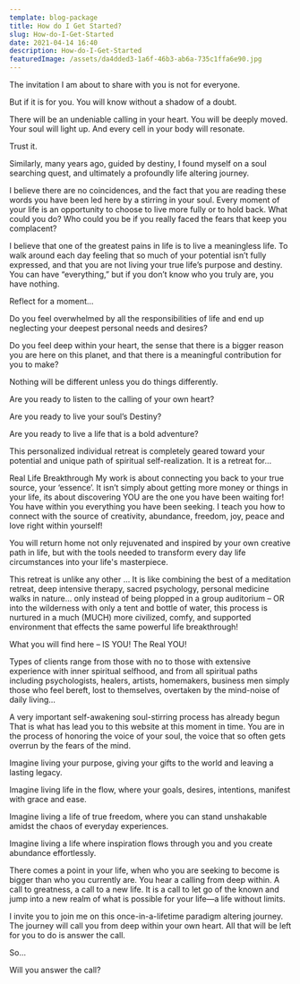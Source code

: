 ```yaml
---
template: blog-package
title: How do I Get Started?
slug: How-do-I-Get-Started
date: 2021-04-14 16:40
description: How-do-I-Get-Started
featuredImage: /assets/da4dded3-1a6f-46b3-ab6a-735c1ffa6e90.jpg
---
```

The invitation I am about to share with you is not for everyone.


But if it is for you. You will know without a shadow of a doubt.

There will be an undeniable calling in your heart. You will be deeply moved. Your soul will light up. And every cell in your body will resonate.

Trust it.

Similarly, many years ago, guided by destiny, I found myself on a soul searching quest, and ultimately a profoundly life altering journey. 

I believe there are no coincidences, and the fact that you are reading these words you have been led here by a stirring in your soul. Every moment of your life is an opportunity to choose to live more fully or to hold back. What could you do? Who could you be if you really faced the fears that keep you complacent? 

I believe that one of the greatest pains in life is to live a meaningless life. To walk around each day feeling that so much of your potential isn’t fully expressed, and that you are not living your true life’s purpose and destiny. You can have “everything,” but if you don’t know who you truly are, you have nothing.

Reflect for a moment…

Do you feel overwhelmed by all the responsibilities of life and end up neglecting your deepest personal needs and desires?

Do you feel deep within your heart, the sense that there is a bigger reason you are here on this planet, and that there is a meaningful contribution for you to make?

Nothing will be different unless you do things differently. 

Are you ready to listen to the calling of your own heart?

Are you ready to live your soul’s Destiny?

Are you ready to live a life that is a bold adventure?

This personalized individual retreat is completely geared toward your potential and unique path of spiritual self-realization. It is a retreat for…

Real Life Breakthrough
My work is about connecting you back to your true source, your ‘essence’. It isn’t simply about getting more money or things in your life, its about discovering YOU are the one you have been waiting for! You have within you everything you have been seeking. I teach you how to connect with the source of creativity, abundance, freedom, joy, peace and love right within yourself!

You will return home not only rejuvenated and inspired by your own creative path in life, but with the tools needed to transform every day life circumstances into your life's masterpiece. 

This retreat is unlike any other …
It is like combining the best of a meditation retreat, deep intensive therapy, sacred psychology, personal medicine walks in nature… only instead of being plopped in a group auditorium – OR into the wilderness with only a tent and bottle of water, this process is nurtured in a much (MUCH) more civilized, comfy, and supported environment that effects the same powerful life breakthrough!

What you will find here – IS YOU! The Real YOU!

Types of clients range from those with no to those with extensive experience with inner spiritual selfhood, and from all spiritual paths including psychologists, healers, artists, homemakers, business men simply those who feel bereft, lost to themselves, overtaken by the mind-noise of daily living…

A very important self-awakening soul-stirring process has already begun
That is what has lead you to this website at this moment in time. You are in the process of honoring the voice of your soul, the voice that so often gets overrun by the fears of the mind. 

Imagine living your purpose, giving your gifts to the world and leaving a lasting legacy.

Imagine living life in the flow, where your goals, desires, intentions, manifest with grace and ease.

Imagine living a life of true freedom, where you can stand unshakable amidst the chaos of everyday experiences.

Imagine living a life where inspiration flows through you and you create abundance effortlessly.

There comes a point in your life, when who you are seeking to become is bigger than who you currently are. You hear a calling from deep within. A call to greatness, a call to a new life. It is a call to let go of the known and jump into a new realm of what is possible for your life—a life without limits. 

I invite you to join me on this once-in-a-lifetime paradigm altering journey. The journey will call you from deep within your own heart. All that will be left for you to do is answer the call.

So...

Will you answer the call?
